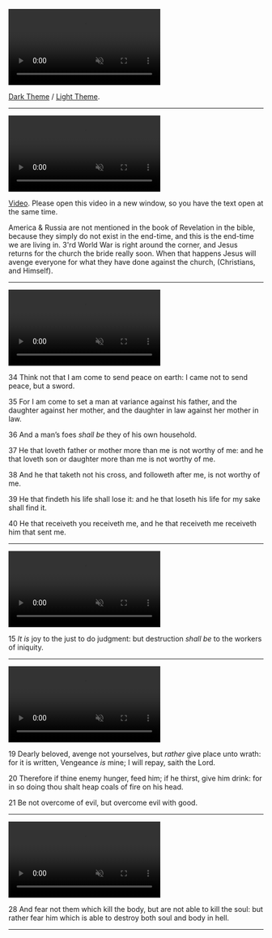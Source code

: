 <p><video src="./assets/Thoose-Theme-Below.webm" autoplay loop muted></video></p>

[Dark Theme](./index-2.html) / [Light Theme](./index.html).

---

<p><video src="./assets/Rapture-Alerts-21-10-2023.webm" autoplay loop muted></video></p>

[Video](https://youtu.be/xxzFn2cr3EA?si=aAGUPTedzjjlZ_B1). Please  open this video in a new window, so you have the text  open at the same time.

America & Russia are not mentioned in the book of Revelation in the bible, because they simply do not exist in the end-time, and this is the end-time we are living in.
3'rd World War is right around the corner, and Jesus returns for the church the bride really soon.
When that happens Jesus will avenge everyone for what they have done against the church, (Christians, and Himself).

---

<p><video src="./assets/Matthew-10-34-40-21-10-2023.webm" autoplay loop muted></video></p>

34 Think not that I am come to send peace on earth: I came not to send peace, but a sword.

35 For I am come to set a man at variance against his father, and the daughter against her mother, and the daughter in law against her mother in law.

36 And a man’s foes *shall* *be* they of his own household.

37 He that loveth father or mother more than me is not worthy of me: and he that loveth son or daughter more than me is not worthy of me.

38 And he that taketh not his cross, and followeth after me, is not worthy of me.

39 He that findeth his life shall lose it: and he that loseth his life for my sake shall find it.

40 He that receiveth you receiveth me, and he that receiveth me receiveth him that sent me.

---

<p><video src="./assets/Proverbs-21-15-21-10-2023.webm" autoplay loop muted></video></p>

15 *It* *is* joy to the just to do judgment: but destruction *shall* *be* to the workers of iniquity.

---

<p><video src="./assets/Romans-12-19-21-21-10-2023.webm" autoplay loop muted></video></p>

19 Dearly beloved, avenge not yourselves, but *rather* give place unto wrath: for it is written, Vengeance *is* mine; I will repay, saith the Lord.

20 Therefore if thine enemy hunger, feed him; if he thirst, give him drink: for in so doing thou shalt heap coals of fire on his head.

21 Be not overcome of evil, but overcome evil with good.

---

<p><video src="./assets/Matthew-10-28-21-10-2023.webm" autoplay loop muted></video></p>

28 And fear not them which kill the body, but are not able to kill the soul: but rather fear him which is able to destroy both soul and body in hell.

---
